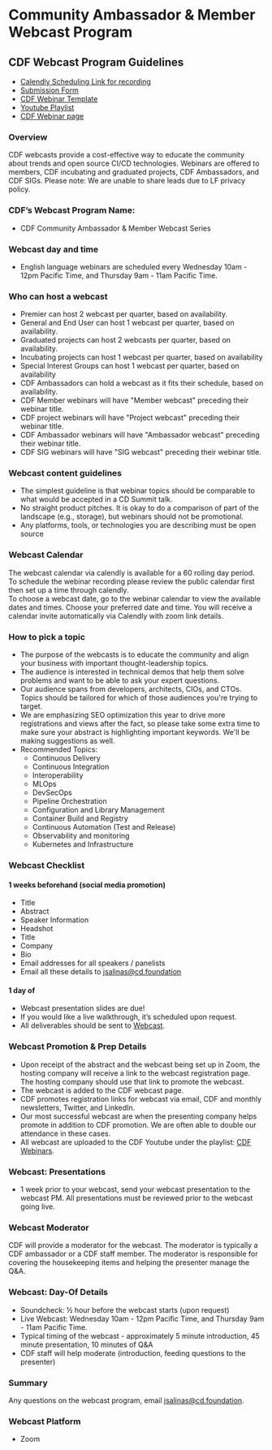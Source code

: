# Community Ambassador & Member Webcast Program
## CDF Webcast Program Guidelines
- [Calendly Scheduling Link for recording](https://calendly.com/cdfoundation/cdf-member-webinar?month=2020-11)
- [Submission Form](https://cd.foundation/webinar-submission-form/) 
- [CDF Webinar Template](https://docs.google.com/presentation/d/1zxYQppGAKRUHt1i-TDd0d7pGfccMWRx6EodXDBNoAG0/edit#slide=id.p)
- [Youtube Playlist](https://www.youtube.com/playlist?list=PL2KXbZ9-EY9RodTXtnbAg42gvuLDvyFtb)
- [CDF Webinar page](https://cd.foundation/webinars/) 
### Overview
CDF webcasts provide a cost-effective way to educate the community about trends and open source CI/CD technologies. Webinars are offered to members, CDF incubating and graduated projects, CDF Ambassadors, and CDF SIGs.
Please note: We are unable to share leads due to LF privacy policy.
### CDF’s Webcast Program Name: 
- CDF Community Ambassador & Member Webcast Series
### Webcast day and time
- English language webinars are scheduled every Wednesday 10am - 12pm Pacific Time, and Thursday 9am - 11am Pacific Time.
### Who can host a webcast
- Premier can host 2 webcast per quarter, based on availability.
- General and End User can host 1 webcast per quarter, based on availability.
- Graduated projects can host 2 webcasts per quarter, based on availability.
- Incubating projects can host 1 webcast per quarter, based on availability
- Special Interest Groups can host 1 webcast per quarter, based on availability
- CDF Ambassadors can hold a webcast as it fits their schedule, based on availability.
- CDF Member webinars will have "Member webcast" preceding their webinar title.
- CDF project webinars will have "Project webcast" preceding their webinar title.
- CDF Ambassador webinars will have "Ambassador webcast" preceding their webinar title.
- CDF SIG webinars will have "SIG webcast" preceding their webinar title.
### Webcast content guidelines
- The simplest guideline is that webinar topics should be comparable to what would be accepted in a CD Summit talk.
- No straight product pitches. It is okay to do a comparison of part of the landscape (e.g., storage), but webinars should not be promotional.
- Any platforms, tools, or technologies you are describing must be open source
### Webcast Calendar
The webcast calendar via calendly is available for a 60 rolling day period. To schedule the webinar recording please review the public calendar first then set up a time through calendly. 
\
To choose a webcast date, go to the webinar calendar to view the available dates and times. Choose your preferred date and time. You will receive a calendar invite automatically via Calendly with zoom link details. 
### How to pick a topic
- The purpose of the webcasts is to educate the community and align your business with important thought-leadership topics.
- The audience is interested in technical demos that help them solve problems and want to be able to ask your expert questions.
- Our audience spans from developers, architects, CIOs, and CTOs. Topics should be tailored for which of those audiences you're trying to target.
- We are emphasizing SEO optimization this year to drive more registrations and views after the fact, so please take some extra time to make sure your abstract is highlighting important keywords. We'll be making suggestions as well.
- Recommended Topics: 
  - Continuous Delivery
  - Continuous Integration
  - Interoperability
  - MLOps
  - DevSecOps
  - Pipeline Orchestration
  - Configuration and Library Management
  - Container Build and Registry
  - Continuous Automation (Test and Release)
  - Observability and monitoring
  - Kubernetes and Infrastructure 
### Webcast Checklist
#### 1 weeks beforehand (social media promotion)
* Title
* Abstract
* Speaker Information
* Headshot
* Title
* Company
* Bio
* Email addresses for all speakers / panelists
* Email all these details to [jsalinas@cd.foundation](jsalinas@cd.foundation)
#### 1 day of
* Webcast presentation slides are due! 
* If you would like a live walkthrough, it’s scheduled upon request.
* All deliverables should be sent to [Webcast](jsalinas@cd.foundation).
### Webcast Promotion & Prep Details
- Upon receipt of the abstract and the webcast being set up in Zoom, the hosting company will receive a link to the webcast registration page. The hosting company should use that link to promote the webcast.
- The webcast is added to the CDF webcast page.
- CDF promotes registration links for webcast via email, CDF and monthly newsletters, Twitter, and LinkedIn.
- Our most successful webcast are when the presenting company helps promote in addition to CDF promotion. We are often able to double our attendance in these cases.
- All webcast are uploaded to the CDF Youtube under the playlist: [CDF Webinars](https://www.youtube.com/playlist?list=PL2KXbZ9-EY9RodTXtnbAg42gvuLDvyFtb).
### Webcast: Presentations
- 1 week prior to your webcast, send your webcast presentation to the webcast PM. All presentations must be reviewed prior to the webcast going live. 
### Webcast Moderator
CDF will provide a moderator for the webcast. The moderator is typically a CDF ambassador or a CDF staff member.
The moderator is responsible for covering the housekeeping items and helping the presenter manage the Q&A.
### Webcast: Day-Of Details
- Soundcheck: ½ hour before the webcast starts (upon request)
- Live Webcast: Wednesday 10am - 12pm Pacific Time, and Thursday 9am - 11am Pacific Time.
- Typical timing of the webcast - approximately 5 minute introduction, 45 minute presentation, 10 minutes of Q&A
- CDF staff will help moderate (introduction, feeding questions to the presenter)
### Summary
Any questions on the webcast program, email [jsalinas@cd.foundation](jsalinas@cd.foundation). 
### Webcast Platform
- Zoom
